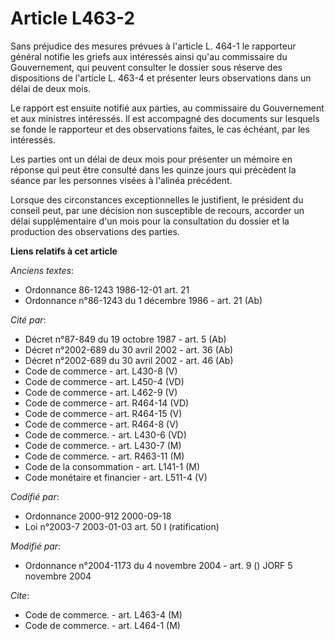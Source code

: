 # Article L463-2

Sans préjudice des mesures prévues à l'article L. 464-1 le rapporteur général notifie les griefs aux intéressés ainsi qu'au
commissaire du Gouvernement, qui peuvent consulter le dossier sous réserve des dispositions de l'article L. 463-4 et
présenter leurs observations dans un délai de deux mois.

Le rapport est ensuite notifié aux parties, au commissaire du Gouvernement et aux ministres intéressés. Il est accompagné des
documents sur lesquels se fonde le rapporteur et des observations faites, le cas échéant, par les intéressés.

Les parties ont un délai de deux mois pour présenter un mémoire en réponse qui peut être consulté dans les quinze jours qui
précèdent la séance par les personnes visées à l'alinéa précédent.

Lorsque des circonstances exceptionnelles le justifient, le président du conseil peut, par une décision non susceptible de
recours, accorder un délai supplémentaire d'un mois pour la consultation du dossier et la production des observations des
parties.

**Liens relatifs à cet article**

_Anciens textes_:

  - Ordonnance 86-1243 1986-12-01 art. 21
  - Ordonnance n°86-1243 du 1 décembre 1986 - art. 21 (Ab)

_Cité par_:

  - Décret n°87-849 du 19 octobre 1987 - art. 5 (Ab)
  - Décret n°2002-689 du 30 avril 2002 - art. 36 (Ab)
  - Décret n°2002-689 du 30 avril 2002 - art. 46 (Ab)
  - Code de commerce - art. L430-8 (V)
  - Code de commerce - art. L450-4 (VD)
  - Code de commerce - art. L462-9 (V)
  - Code de commerce - art. R464-14 (VD)
  - Code de commerce - art. R464-15 (V)
  - Code de commerce - art. R464-8 (V)
  - Code de commerce. - art. L430-6 (VD)
  - Code de commerce. - art. L430-7 (M)
  - Code de commerce. - art. R463-11 (M)
  - Code de la consommation - art. L141-1 (M)
  - Code monétaire et financier - art. L511-4 (V)

_Codifié par_:

  - Ordonnance 2000-912 2000-09-18
  - Loi n°2003-7 2003-01-03 art. 50 I (ratification)

_Modifié par_:

  - Ordonnance n°2004-1173 du 4 novembre 2004 - art. 9 () JORF 5 novembre 2004

_Cite_:

  - Code de commerce. - art. L463-4 (M)
  - Code de commerce. - art. L464-1 (M)
